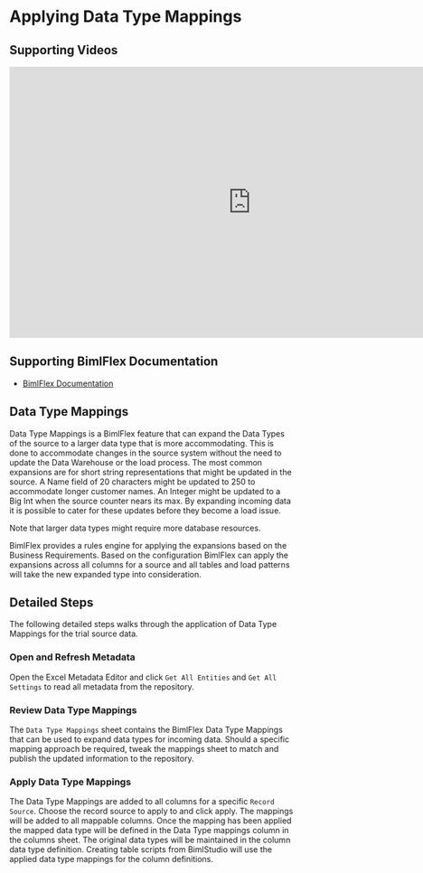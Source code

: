 # Applying Data Type Mappings

## Supporting Videos

<iframe width="853" height="480" src="https://www.youtube.com/embed/hGLYrPqOPwg?rel=0" frameborder="0" allow="autoplay; encrypted-media" allowfullscreen></iframe>

## Supporting BimlFlex Documentation

- [BimlFlex Documentation](../user-guide/index.md)

## Data Type Mappings

Data Type Mappings is a BimlFlex feature that can expand the Data Types of the source to a larger data type that is more accommodating. This is done to accommodate changes in the source system without the need to update the Data Warehouse or the load process. The most common expansions are for short string representations that might be updated in the source. A Name field of 20 characters might be updated to 250 to accommodate longer customer names. An Integer might be updated to a Big Int when the source counter nears its max. By expanding incoming data it is possible to cater for these updates before they become a load issue.

Note that larger data types might require more database resources.

BimlFlex provides a rules engine for applying the expansions based on the Business Requirements. Based on the configuration BimlFlex can apply the expansions across all columns for a source and all tables and load patterns will take the new expanded type into consideration.

## Detailed Steps

The following detailed steps walks through the application of Data Type Mappings for the trial source data.

### Open and Refresh Metadata

Open the Excel Metadata Editor and click `Get All Entities` and `Get All Settings` to read all metadata from the repository.

### Review Data Type Mappings

The `Data Type Mappings` sheet contains the BimlFlex Data Type Mappings that can be used to expand data types for incoming data. Should a specific mapping approach be required, tweak the mappings sheet to match and publish the updated information to the repository.

### Apply Data Type Mappings

The Data Type Mappings are added to all columns for a specific `Record Source`. Choose the record source to apply to and click apply. The mappings will be added to all mappable columns.
Once the mapping has been applied the mapped data type will be defined in the Data Type mappings column in the columns sheet. The original data types will be maintained in the column data type definition. Creating table scripts from BimlStudio will use the applied data type mappings for the column definitions.
